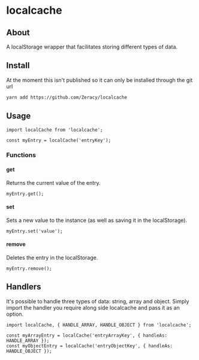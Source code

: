 # localcache

## About
A localStorage wrapper that facilitates storing different types of data.

## Install
At the moment this isn't published so it can only be installed through the git url
```bash
yarn add https://github.com/Zeracy/localcache
```

## Usage

```
import localCache from 'localcache';

const myEntry = localCache('entryKey');
```
### Functions

#### get
Returns the current value of the entry.

```
myEntry.get();
```
#### set
Sets a new value to the instance (as well as saving it in the localStorage).

```
myEntry.set('value');
```
#### remove
Deletes the entry in the localStorage.

```
myEntry.remove();
```

## Handlers
It's possible to handle three types of data: string, array and object.
Simply import the handler you require along side localcache and pass it as an option.

```
import localCache, { HANDLE_ARRAY, HANDLE_OBJECT } from 'localcache';

const myArrayEntry = localCache('entryArrayKey', { handleAs: HANDLE_ARRAY });
const myObjectEntry = localCache('entryObjectKey', { handleAs: HANDLE_OBJECT });
```

